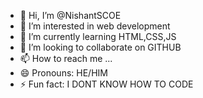 - 👋 Hi, I’m @NishantSCOE
- 👀 I’m interested in web development 
- 🌱 I’m currently learning HTML,CSS,JS
- 💞️ I’m looking to collaborate on GITHUB
- 📫 How to reach me ...
- 😄 Pronouns: HE/HIM
- ⚡ Fun fact: I DONT KNOW HOW TO CODE

<!---
NishantSCOE/NishantSCOE is a ✨ special ✨ repository because its `README.md` (this file) appears on your GitHub profile.
You can click the Preview link to take a look at your changes.
--->
